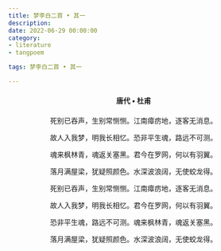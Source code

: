 ```yaml
---
title: 梦李白二首 • 其一
description:
date: 2022-06-29 00:00:00
category:
- literature
- tangpoem

tags: 梦李白二首 • 其一

---
```


<div id="poem-author">
唐代 • 杜甫
</div>
<div id="poem-body">
<p class="poem-paragraph">死别已吞声，生别常恻恻。江南瘴疠地，逐客无消息。</p>
<p class="poem-paragraph">故人入我梦，明我长相忆。恐非平生魂，路远不可测。</p>
<p class="poem-paragraph">魂来枫林青，魂返关塞黑。君今在罗网，何以有羽翼。</p>
<p class="poem-paragraph">落月满屋梁，犹疑照颜色。水深波浪阔，无使蛟龙得。</p>
<p class="poem-paragraph"></p>
<p class="poem-paragraph">死别已吞声，生别常恻恻。江南瘴疠地，逐客无消息。</p>
<p class="poem-paragraph">故人入我梦，明我长相忆。君今在罗网，何以有羽翼。</p>
<p class="poem-paragraph">恐非平生魂，路远不可测。魂来枫林青，魂返关塞黑。</p>
<p class="poem-paragraph">落月满屋梁，犹疑照颜色。水深波浪阔，无使蛟龙得。</p>

</div>

<style>

#poem-author {
    width: 100%;
    text-align: center;
    margin: 20px 0;
    font-weight: bold;
}
#poem-body {
    width: 100%;
    text-align: center;
}
.poem-paragraph {
    font-family: "仿宋"
}

</style>